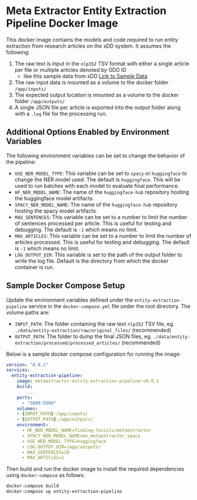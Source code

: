 # Meta Extractor Entity Extraction Pipeline Docker Image

This docker image contains the models and code required to run entity extraction from research articles on the xDD system. It assumes the following:
1. The raw text is input in the `nlp352` TSV format with either a single article per file or multiple articles denoted by GDD ID
   -  like this sample data from xDD [Link to Sample Data](https://github.com/UW-xDD/xdd-docker-recipe/tree/master/sample_data/nlp352)
2. The raw input data is mounted as a volume to the docker folder `/app/inputs/`
3. The expected output location is mounted as a volume to the docker folder `/app/outputs/`
4. A single JSON file per article is exported into the output folder along with a `.log` file for the processing run.

## Additional Options Enabled by Environment Variables

The following environment variables can be set to change the behavior of the pipeline:
- `USE_NER_MODEL_TYPE`: This variable can be set to `spacy` or `huggingface` to change the NER model used. The default is `huggingface`. This will be used to run batches with each model to evaluate final performance.
- `HF_NER_MODEL_NAME`: The name of the `huggingface-hub` repository hosting the huggingface model artifacts.
- `SPACY_NER_MODEL_NAME`: The name of the `huggingface-hub` repository hosting the spacy model artifacts.
- `MAX_SENTENCES`: This variable can be set to a number to limit the number of sentences processed per article. This is useful for testing and debugging. The default is `-1` which means no limit.
- `MAX_ARTICLES`: This variable can be set to a number to limit the number of articles processed. This is useful for testing and debugging. The default is `-1` which means no limit.
- `LOG_OUTPUT_DIR`: This variable is set to the path of the output folder to write the log file. Default is the directory from which the docker container is run.

## Sample Docker Compose Setup

Update the environment variables defined under the `entity-extraction-pipeline` service in the `docker-compose.yml` file under the root directory. The volume paths are:

- `INPUT_PATH`: The folder containing the raw text `nlp352` TSV file, eg. `./data/entity-extraction/raw/original_files/` (recommended)
- `OUTPUT_PATH`: The folder to dump the final JSON files, eg. `./data/entity-extraction/processed/processed_articles/` (recommended)

Below is a sample docker compose configuration for running the image:
```yaml
version: "0.0.1"
services:
  entity-extraction-pipeline:
    image: metaextractor-entity-extraction-pipeline:v0.0.1
    build: 
        ...
    ports:
      - "5000:5000"
    volumes:
    - {INPUT_PATH}:/app/inputs/
    - {OUTPUT_PATH}:/app/outputs/
    environment:
      - HF_NER_MODEL_NAME=finding-fossils/metaextractor
      - SPACY_NER_MODEL_NAME=en_metaextractor_spacy
      - USE_NER_MODEL_TYPE=huggingface
      - LOG_OUTPUT_DIR=/app/outputs/
      - MAX_SENTENCES=20
      - MAX_ARTICLES=1
```
Then build and run the docker image to install the required dependencies using `docker-compose` as follows:
```bash
docker-compose build
docker-compose up entity-extraction-pipeline
```

